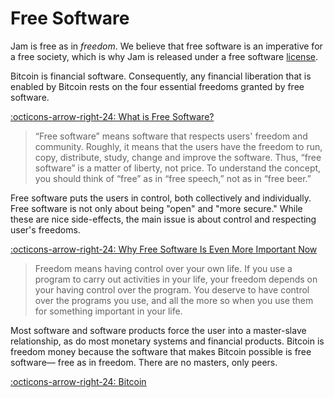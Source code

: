 # Free Software

Jam is free as in *freedom*. We believe that free software is an imperative for
a free society, which is why Jam is released under a free software [license].

Bitcoin is financial software. Consequently, any financial liberation that is
enabled by Bitcoin rests on the four essential freedoms granted by free
software.

[:octicons-arrow-right-24: What is Free Software?][gnu]

>  “Free software” means software that respects users' freedom and community.
>  Roughly, it means that the users have the freedom to run, copy, distribute,
>  study, change and improve the software. Thus, “free software” is a matter of
>  liberty, not price. To understand the concept, you should think of “free” as
>  in “free speech,” not as in “free beer.”

Free software puts the users in control, both collectively and individually.
Free software is not only about being "open" and "more secure." While these are
nice side-effects, the main issue is about control and respecting user's
freedoms.

[:octicons-arrow-right-24: Why Free Software Is Even More Important Now][gnu-why]

> Freedom means having control over your own life. If you use a program to carry
> out activities in your life, your freedom depends on your having control over
> the program. You deserve to have control over the programs you use, and all
> the more so when you use them for something important in your life.

Most software and software products force the user into a master-slave
relationship, as do most monetary systems and financial products. Bitcoin is
freedom money because the software that makes Bitcoin possible is free software—
free as in freedom. There are no masters, only peers.

[:octicons-arrow-right-24: Bitcoin][bitcoin]


[gnu]: https://www.gnu.org/philosophy/free-sw.html
[gnu-why]: https://www.gnu.org/philosophy/free-software-even-more-important.html
[license]: /software/license
[bitcoin]: /philosophy/02-bitcoin
